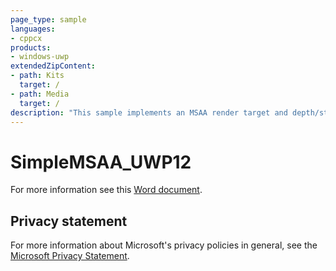 ```yaml
---
page_type: sample
languages:
- cppcx
products:
- windows-uwp
extendedZipContent:
- path: Kits
  target: /
- path: Media
  target: /
description: "This sample implements an MSAA render target and depth/stencil buffer for a 3D scene using DirectX 12 in a Universal Windows Platform (UWP) app."
---
```


# SimpleMSAA_UWP12

For more information see this [Word document](https://github.com/microsoft/Xbox-ATG-Samples/blob/master/UWPSamples/IntroGraphics/SimpleMSAA_UWP12/Readme.docx).

## Privacy statement

For more information about Microsoft's privacy policies in general, see the [Microsoft Privacy Statement](https://privacy.microsoft.com/privacystatement/).

